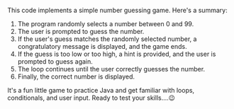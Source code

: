 This code implements a simple number guessing game. Here's a summary:

1. The program randomly selects a number between 0 and 99.
2. The user is prompted to guess the number.
3. If the user's guess matches the randomly selected number, a congratulatory message is displayed, and the game ends.
4. If the guess is too low or too high, a hint is provided, and the user is prompted to guess again.
5. The loop continues until the user correctly guesses the number.
6. Finally, the correct number is displayed.

It's a fun little game to practice Java and get familiar with loops, conditionals, and user input. Ready to test your skills....😉
